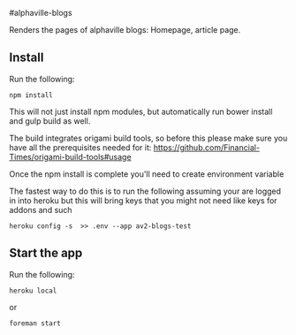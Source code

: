 #alphaville-blogs

Renders the pages of alphaville blogs: Homepage, article page.

## Install
Run the following:

```
npm install
```

This will not just install npm modules, but automatically run bower install and gulp build as well.

The build integrates origami build tools, so before this please make sure you have all the prerequisites needed for it: https://github.com/Financial-Times/origami-build-tools#usage


Once the npm install is complete you'll need to create environment variable

The fastest way to do this is to run the following assuming your are logged in into heroku but this will bring keys that you might not need like keys for addons and such

```
heroku config -s  >> .env --app av2-blogs-test
```

## Start the app

Run the following:

```
heroku local
```

or

```
foreman start
```
